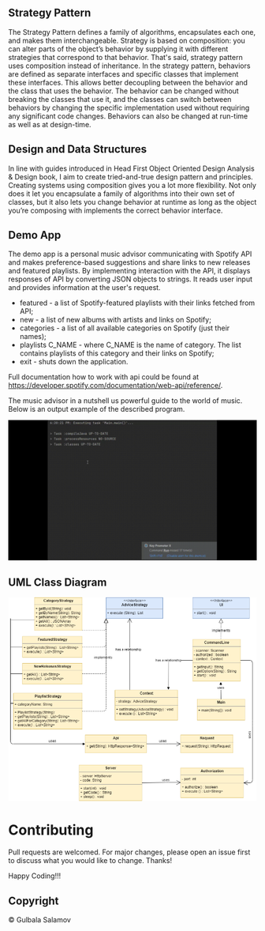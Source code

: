 ## Strategy Pattern
The Strategy Pattern defines a family of algorithms, encapsulates each one, and makes them interchangeable. 
Strategy is based on composition: you can alter parts of the object’s behavior by supplying it with different strategies that correspond to that behavior.
That's said, strategy pattern uses composition instead of inheritance. In the strategy pattern, behaviors are defined as separate interfaces and specific classes that implement these interfaces. This allows better decoupling between the behavior and the class that uses the behavior. The behavior can be changed without breaking the classes that use it, and the classes can switch between behaviors by changing the specific implementation used without requiring any significant code changes. Behaviors can also be changed at run-time as well as at design-time.


## Design and Data Structures
In line with guides introduced in Head First Object Oriented Design Analysis & Design book, I aim to create tried-and-true design pattern and principles.
Creating systems using composition gives you a lot more flexibility. Not only does it let you encapsulate a family of algorithms into their own set of classes, but it also lets you change behavior at runtime as long as the object you’re composing with implements the correct behavior interface.

## Demo App
The demo app is a personal music advisor communicating with Spotify API and makes preference-based suggestions and share links to new releases and featured playlists.
By implementing interaction with the API, it displays responses of API by converting JSON objects to strings. 
It reads user input and provides information at the user's request.

- featured - a list of Spotify-featured playlists with their links fetched from API;
- new - a list of new albums with artists and links on Spotify;
- categories - a list of all available categories on Spotify (just their names);
- playlists C_NAME - where C_NAME is the name of category. The list contains playlists of this category and their links on Spotify;
- exit - shuts down the application.

Full documentation how to work with api could be found at https://developer.spotify.com/documentation/web-api/reference/.

The music advisor in a nutshell us powerful guide to the world of music. Below is an output example of the described program.

<img src="https://github.com/gulbalasalamov/strategy-pattern-api/blob/master/src/main/java/strategy-pattern-api-demo.gif" alt="Inventory Management App gif" title="Inventory Management App gif" width="900"/>

## UML Class Diagram

![Intro Page](https://github.com/gulbalasalamov/strategy-pattern-api/blob/master/src/main/java/strategy-pattern-api-uml.png)

# Contributing
Pull requests are welcomed. For major changes, please open an issue first to discuss what you would like to change. Thanks!

Happy Coding!!!

## Copyright
© Gulbala Salamov
